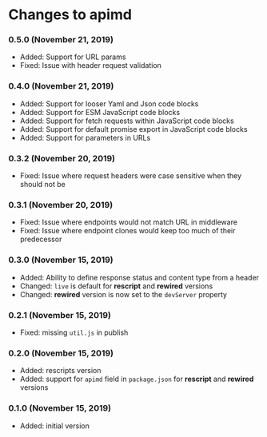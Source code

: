 # Changes to apimd

### 0.5.0 (November 21, 2019)

- Added: Support for URL params
- Fixed: Issue with header request validation

### 0.4.0 (November 21, 2019)

- Added: Support for looser Yaml and Json code blocks
- Added: Support for ESM JavaScript code blocks
- Added: Support for fetch requests within JavaScript code blocks
- Added: Support for default promise export in JavaScript code blocks
- Added: Support for parameters in URLs

### 0.3.2 (November 20, 2019)

- Fixed: Issue where request headers were case sensitive when they should not be

### 0.3.1 (November 20, 2019)

- Fixed: Issue where endpoints would not match URL in middleware
- Fixed: Issue where endpoint clones would keep too much of their predecessor

### 0.3.0 (November 15, 2019)

- Added: Ability to define response status and content type from a header
- Changed: `live` is default for **rescript** and **rewired** versions
- Changed: **rewired** version is now set to the `devServer` property

### 0.2.1 (November 15, 2019)

- Fixed: missing `util.js` in publish

### 0.2.0 (November 15, 2019)

- Added: rescripts version
- Added: support for `apimd` field in `package.json` for **rescript** and **rewired** versions

### 0.1.0 (November 15, 2019)

- Added: initial version
